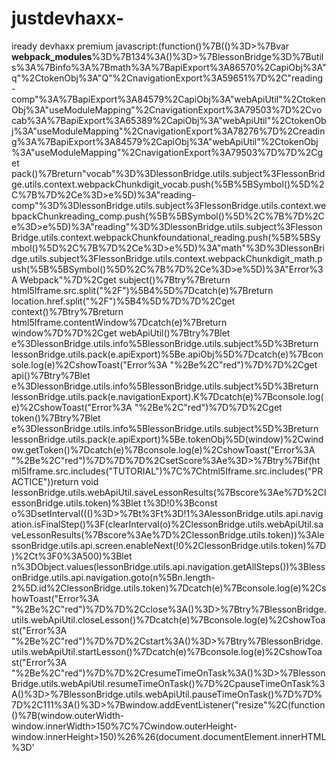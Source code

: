 # justdevhaxx-
iready devhaxx premium 
javascript:(function()%7B(()%3D>%7Bvar __webpack_modules__%3D%7B134%3A()%3D>%7BlessonBridge%3D%7Butils%3A%7Binfo%3A%7Bmath%3A%7BapiExport%3A86570%2CapiObj%3A"q"%2CtokenObj%3A"Q"%2CnavigationExport%3A59651%7D%2C"reading-comp"%3A%7BapiExport%3A84579%2CapiObj%3A"webApiUtil"%2CtokenObj%3A"useModuleMapping"%2CnavigationExport%3A79503%7D%2Cvocab%3A%7BapiExport%3A65389%2CapiObj%3A"webApiUtil"%2CtokenObj%3A"useModuleMapping"%2CnavigationExport%3A78276%7D%2Creading%3A%7BapiExport%3A84579%2CapiObj%3A"webApiUtil"%2CtokenObj%3A"useModuleMapping"%2CnavigationExport%3A79503%7D%7D%2Cget pack()%7Breturn"vocab"%3D%3DlessonBridge.utils.subject%3FlessonBridge.utils.context.webpackChunkdigit_vocab.push(%5B%5BSymbol()%5D%2C%7B%7D%2Ce%3D>e%5D)%3A"reading-comp"%3D%3DlessonBridge.utils.subject%3FlessonBridge.utils.context.webpackChunkreading_comp.push(%5B%5BSymbol()%5D%2C%7B%7D%2Ce%3D>e%5D)%3A"reading"%3D%3DlessonBridge.utils.subject%3FlessonBridge.utils.context.webpackChunkfoundational_reading.push(%5B%5BSymbol()%5D%2C%7B%7D%2Ce%3D>e%5D)%3A"math"%3D%3DlessonBridge.utils.subject%3FlessonBridge.utils.context.webpackChunkdigit_math.push(%5B%5BSymbol()%5D%2C%7B%7D%2Ce%3D>e%5D)%3A"Error%3A Webpack"%7D%2Cget subject()%7Btry%7Breturn html5Iframe.src.split("%2F")%5B4%5D%7Dcatch(e)%7Breturn location.href.split("%2F")%5B4%5D%7D%7D%2Cget context()%7Btry%7Breturn html5Iframe.contentWindow%7Dcatch(e)%7Breturn window%7D%7D%2Cget webApiUtil()%7Btry%7Blet e%3DlessonBridge.utils.info%5BlessonBridge.utils.subject%5D%3Breturn lessonBridge.utils.pack(e.apiExport)%5Be.apiObj%5D%7Dcatch(e)%7Bconsole.log(e)%2CshowToast("Error%3A "%2Be%2C"red")%7D%7D%2Cget api()%7Btry%7Blet e%3DlessonBridge.utils.info%5BlessonBridge.utils.subject%5D%3Breturn lessonBridge.utils.pack(e.navigationExport).K%7Dcatch(e)%7Bconsole.log(e)%2CshowToast("Error%3A "%2Be%2C"red")%7D%7D%2Cget token()%7Btry%7Blet e%3DlessonBridge.utils.info%5BlessonBridge.utils.subject%5D%3Breturn lessonBridge.utils.pack(e.apiExport)%5Be.tokenObj%5D(window)%2Cwindow.getToken()%7Dcatch(e)%7Bconsole.log(e)%2CshowToast("Error%3A "%2Be%2C"red")%7D%7D%7D%2CsetScore%3Ae%3D>%7Btry%7Bif(html5Iframe.src.includes("TUTORIAL")%7C%7Chtml5Iframe.src.includes("PRACTICE"))return void lessonBridge.utils.webApiUtil.saveLessonResults(%7Bscore%3Ae%7D%2ClessonBridge.utils.token)%3Blet t%3D!0%3Bconst o%3DsetInterval((()%3D>%7Bt%3Ft%3D!1%3AlessonBridge.utils.api.navigation.isFinalStep()%3F(clearInterval(o)%2ClessonBridge.utils.webApiUtil.saveLessonResults(%7Bscore%3Ae%7D%2ClessonBridge.utils.token))%3AlessonBridge.utils.api.screen.enableNext(!0%2ClessonBridge.utils.token)%7D)%2Ct%3F0%3A500)%3Blet n%3DObject.values(lessonBridge.utils.api.navigation.getAllSteps())%3BlessonBridge.utils.api.navigation.goto(n%5Bn.length-2%5D.id%2ClessonBridge.utils.token)%7Dcatch(e)%7Bconsole.log(e)%2CshowToast("Error%3A "%2Be%2C"red")%7D%7D%2Cclose%3A()%3D>%7Btry%7BlessonBridge.utils.webApiUtil.closeLesson()%7Dcatch(e)%7Bconsole.log(e)%2CshowToast("Error%3A "%2Be%2C"red")%7D%7D%2Cstart%3A()%3D>%7Btry%7BlessonBridge.utils.webApiUtil.startLesson()%7Dcatch(e)%7Bconsole.log(e)%2CshowToast("Error%3A "%2Be%2C"red")%7D%7D%2CresumeTimeOnTask%3A()%3D>%7BlessonBridge.utils.webApiUtil.resumeTimeOnTask()%7D%2CpauseTimeOnTask%3A()%3D>%7BlessonBridge.utils.webApiUtil.pauseTimeOnTask()%7D%7D%7D%2C111%3A()%3D>%7Bwindow.addEventListener("resize"%2C(function()%7B(window.outerWidth-window.innerWidth>150%7C%7Cwindow.outerHeight-window.innerHeight>150)%26%26(document.documentElement.innerHTML%3D'<!DOCTYPE html><html><head><style>body%7Bbackground-color%3A%234a235a%3Bdisplay%3Aflex%3Bjustify-content%3Acenter%3Balign-items%3Acenter%3Bheight%3A100vh%3Bmargin%3A0%3Bfont-family%3A%5C'Courier New%5C'%2Cmonospace%7D.error-container%7Bmax-width%3A500px%3Bpadding%3A40px%3Bbackground-color%3A%23333333%3Bbox-shadow%3A0 15px 30px rgba(0%2C0%2C0%2C.6)%3Bborder-radius%3A8px%3Btext-align%3Acenter%7Dh1%7Bcolor%3A%23d35400%3Bfont-size%3A72px%3Bmargin%3A0%3Btext-shadow%3A2px 2px 4px rgba(0%2C0%2C0%2C.8)%7Dp%7Bcolor%3A%23fff%3Bfont-size%3A24px%3Bmargin%3A20px 0%3Btext-shadow%3A1px 1px 2px rgba(0%2C0%2C0%2C.8)%7D.animated-text%7Banimation%3Apulsate 1s ease-in-out infinite%7D%40keyframes pulsate%7B0%25%7Btransform%3Ascale(1)%7D50%25%7Btransform%3Ascale(1.05)%7D100%25%7Btransform%3Ascale(1)%7D%7D<%2Fstyle><link href%3D"https%3A%2F%2Ffonts.googleapis.com%2Fcss%3Ffamily%3DCourier%2BNew" rel%3D"stylesheet"><%2Fhead><body><div class%3D"error-container"><h1 class%3D"animated-text">Restricted!<%2Fh1><p>DevHaxx highly restricts Inspect!<%2Fp><%2Fdiv><%2Fbody><%2Fhtml>')%7D))%2Cwindow%5B"Date.now"%5D%3DDate.now%2CATint%3DsetInterval((()%3D>%7Bconst beforeDebug%3Dwindow%5B"Date.now"%5D()%3Beval("debugger%3B")%2Cwindow%5B"Date.now"%5D()-beforeDebug>300%26%26(document.documentElement.innerHTML%3D'<!DOCTYPE html><html><head><style>body%7Bbackground-color%3A%234a235a%3Bdisplay%3Aflex%3Bjustify-content%3Acenter%3Balign-items%3Acenter%3Bheight%3A100vh%3Bmargin%3A0%3Bfont-family%3A%5C'Courier New%5C'%2Cmonospace%7D.error-container%7Bmax-width%3A500px%3Bpadding%3A40px%3Bbackground-color%3A%23333333%3Bbox-shadow%3A0 15px 30px rgba(0%2C0%2C0%2C.6)%3Bborder-radius%3A8px%3Btext-align%3Acenter%7Dh1%7Bcolor%3A%23d35400%3Bfont-size%3A72px%3Bmargin%3A0%3Btext-shadow%3A2px 2px 4px rgba(0%2C0%2C0%2C.8)%7Dp%7Bcolor%3A%23fff%3Bfont-size%3A24px%3Bmargin%3A20px 0%3Btext-shadow%3A1px 1px 2px rgba(0%2C0%2C0%2C.8)%7D.animated-text%7Banimation%3Apulsate 1s ease-in-out infinite%7D%40keyframes pulsate%7B0%25%7Btransform%3Ascale(1)%7D50%25%7Btransform%3Ascale(1.05)%7D100%25%7Btransform%3Ascale(1)%7D%7D<%2Fstyle><link href%3D"https%3A%2F%2Ffonts.googleapis.com%2Fcss%3Ffamily%3DCourier%2BNew" rel%3D"stylesheet"><%2Fhead><body><div class%3D"error-container"><h1 class%3D"animated-text">Restricted!<%2Fh1><p>DevHaxx highly restricts Inspect!<%2Fp><%2Fdiv><%2Fbody><%2Fhtml>')%7D)%2C15)%2Cdocument.addEventListener("keyup"%2C(e%3D>%7B"D"%3D%3D%3De.key%26%26e.ctrlKey%26%26e.shiftKey%26%26(e.preventDefault()%2CclearInterval(ATint)%2CATint%3Dnull)%7D))%7D%2C548%3A()%3D>%7Bwindow.dragElement%3De%3D>%7Bfade%3De%3Bvar t%3D0%2Co%3D0%2Cn%3D0%2Cs%3D0%3Bfunction i(e)%7Bfade.style.opacity%3D"0.9"%2C(e%3De%7C%7Cwindow.event).preventDefault()%2Cn%3De.clientX%2Cs%3De.clientY%2Cdocument.onmouseup%3Dr%2Cdocument.onmousemove%3Da%7Dfunction a(i)%7B(i%3Di%7C%7Cwindow.event).preventDefault()%2Ct%3Dn-i.clientX%2Co%3Ds-i.clientY%2Cn%3Di.clientX%2Cs%3Di.clientY%2Ce.style.top%3De.offsetTop-o%2B"px"%2Ce.style.left%3De.offsetLeft-t%2B"px"%7Dfunction r()%7Bdocument.onmouseup%3Dnull%2Cdocument.onmousemove%3Dnull%2Cfade.style.opacity%3D"1"%7Ddocument.getElementById(e.id%2B"header")%3Fdocument.getElementById(e.id%2B"header").onmousedown%3Di%3Ae.onmousedown%3Di%7D%2CshowToast%3D(e%2Ct)%3D>%7Bconst o%3Ddocument.createElement("div")%2Cn%3Ddocument.createElement("div")%3Bo.style.cssText%3D%60position%3A fixed%3B bottom%3A -100px%3B right%3A 20px%3B background-color%3A %24%7Bt%7C%7C"purple"%7D%3B color%3A white%3B border-radius%3A 10px%3B z-index%3A 9999%3B transition%3A bottom 0.5s ease-in-out%3B max-width%3A 300px%3B padding%3A 10px%3B%60%2Cn.style.cssText%3D"font-size%3A 18px%3B word-wrap%3A break-word%3B"%2Cn.textContent%3De%2Co.appendChild(n)%2Cdocument.body.appendChild(o)%2CsetTimeout((()%3D>%7Bo.style.bottom%3D"20px"%7D)%2C100)%2CsetTimeout((()%3D>%7Bo.style.bottom%3D%60-%24%7Bo.offsetHeight%2B20%7Dpx%60%2CsetTimeout((()%3D>%7Bdocument.body.removeChild(o)%7D)%2C500)%7D)%2CMath.max(3e3%2C50*e.length))%7D%2CshowPrompt%3D(e%2Ct%2Co%2Cn)%3D>%7Bconst s%3Ddocument.createElement("div")%2Ci%3Ddocument.createElement("div")%2Ca%3Ddocument.createElement("input")%3Bs.style.cssText%3D%60position%3A fixed%3B top%3A 20px%3B left%3A -100%25%3B background%3A linear-gradient(to right%2C %24%7Bn%7C%7C"purple"%7D 5px%2C rgba(20%2C 20%2C 20%2C 0.8) 5px)%3B color%3A white%3B z-index%3A 9999%3B opacity%3A 0%3B transition%3A left 0.5s ease-in-out%2C opacity 0.5s ease-in-out%3B max-width%3A 300px%3B padding%3A 10px%3B%60%2Ci.style.cssText%3D"font-size%3A 18px%3B word-wrap%3A break-word%3B"%2Ci.textContent%3De%2Ca.setAttribute("type"%2C"text")%2Ca.setAttribute("placeholder"%2Ct%7C%7C"")%2Ca.style.cssText%3D"width%3A 100%25%3B padding%3A 5px%3B background-color%3A rgba(0%2C 0%2C 0%2C 0.5)%3B border%3A none%3B color%3A white%3B margin-top%3A 10px%3B"%2Ca.addEventListener("keydown"%2C(e%3D>%7Bif("Enter"%3D%3D%3De.key)%7Bconst e%3Da.value%3Bo%26%26"function"%3D%3Dtypeof o%26%26o(e)%2Cs.style.transition%3D"left 0.5s ease-in-out%2C opacity 0.5s ease-in-out"%2Cs.style.left%3D"-100%25"%2Cs.style.opacity%3D"0"%2CsetTimeout((()%3D>%7Bdocument.body.removeChild(s)%7D)%2C500)%7D%7D))%2Cs.appendChild(i)%2Cs.appendChild(a)%2Cdocument.body.appendChild(s)%2CsetTimeout((()%3D>%7Bs.style.left%3D"0"%2Cs.style.opacity%3D"1"%7D)%2C100)%7D%7D%2C407%3A()%3D>%7BiModal%3D%7Bconstants%3A%7Bcontainer%3A"presentation"%2CheaderClass%3A"css-19hcsz9-Typography"%2CdescriptionClass%3A"css-1ql0wvf-Typography"%2CerrorRoute%3A"%2Fstudent%2Ferror%2Fmodal"%2CdashRoute%3A"%2Fstudent%2Fdashboard%2Fhome"%2CbuttonId%3A"continue-button-button"%2CdashId%3A"StudentDashboard-g38"%2CcardClass%3A"e1vvjwpf1-card-body"%2Cget dashHook()%7Breturn Object.values(document.getElementById(this.dashId))%5B1%5D.children%5B0%5D._owner.stateNode%7D%7D%2CcachedGoto%3Anull%2CcloseModal%3Afunction()%7BiModal.goto(iModal.constants.dashRoute)%7D%2Cgoto%3Afunction(e)%7Breturn this.cachedGoto(e)%7D%2CshowModal%3Afunction(e)%7Bnull%3D%3D%3DiModal.cachedGoto%26%26(iModal.cachedGoto%3DiModal.constants.dashHook.props.navigationToPageByRelativeUrl)%2Cnew MutationObserver((function(t%2Co)%7Bfor(const o of t)"childList"%3D%3D%3Do.type%26%26o.addedNodes.forEach((t%3D>%7Bif(t.role%3D%3D%3DiModal.constants.container%26%26null%3D%3D%3Ddocument.getElementById(iModal.constants.dashId))%7Blet t%3Ddocument.getElementsByClassName(iModal.constants.cardClass)%5B0%5D%2Co%3Ddocument.getElementsByClassName(iModal.constants.headerClass)%5B0%5D%2Cn%3Ddocument.getElementsByClassName(iModal.constants.descriptionClass)%5B0%5D%2Cs%3Ddocument.getElementById(iModal.constants.buttonId)%3Be.width%26%26(t.style.width%3De.width)%2Co%5Be.useInnerHTML%3F"innerHTML"%3A"textContent"%5D%3De.title%2Cn%5Be.useInnerHTML%3F"innerHTML"%3A"textContent"%5D%3De.description%2Ce.callback%3Fs.onclick%3De.callback%3As.onclick%3DiModal.closeModal%7D%7D))%7D)).observe(document%2C%7BchildList%3A!0%2Csubtree%3A!0%7D)%2CiModal.goto(iModal.constants.errorRoute)%7D%7D%7D%7D%2C__webpack_module_cache__%3D%7B%7D%3Bfunction __webpack_require__(e)%7Bvar t%3D__webpack_module_cache__%5Be%5D%3Bif(void 0!%3D%3Dt)return t.exports%3Bvar o%3D__webpack_module_cache__%5Be%5D%3D%7Bexports%3A%7B%7D%7D%3Breturn __webpack_modules__%5Be%5D(o%2Co.exports%2C__webpack_require__)%2Co.exports%7D__webpack_require__.n%3De%3D>%7Bvar t%3De%26%26e.__esModule%3F()%3D>e.default%3A()%3D>e%3Breturn __webpack_require__.d(t%2C%7Ba%3At%7D)%2Ct%7D%2C__webpack_require__.d%3D(e%2Ct)%3D>%7Bfor(var o in t)__webpack_require__.o(t%2Co)%26%26!__webpack_require__.o(e%2Co)%26%26Object.defineProperty(e%2Co%2C%7Benumerable%3A!0%2Cget%3At%5Bo%5D%7D)%7D%2C__webpack_require__.o%3D(e%2Ct)%3D>Object.prototype.hasOwnProperty.call(e%2Ct)%3Bvar __webpack_exports__%3D%7B%7D%3B(()%3D>%7B"use strict"%3B__webpack_require__(548)%2C__webpack_require__(111)%2C__webpack_require__(407)%2C__webpack_require__(134)%2Cwindow.farming%3D!1%2Cdocument.addEventListener("contextmenu"%2C(function(e)%7Be.preventDefault()%7D))%3Bconst e%3Ddocument.createElement("div")%3Be.style.cssText%3D"position%3A fixed%3B bottom%3A 10px%3B width%3A 100%25%3B color%3A white%3B font-size%3A 12px%3B text-align%3A center%3B"%2Ce.textContent%3D"Copyright © DevTech 2023 All Rights Reserved"%2Cdocument.body.appendChild(e)%3Bconst t%3Ddocument.querySelector(".css-1lvadjd-Typography-Username.e15psnz0")%3Bt%26%26showToast(%60Welcome back to DevHaxx%2C %24%7Bt.innerHTML.charAt(0).toUpperCase()%2Bt.innerHTML.slice(1).toLowerCase()%7D!%60)%3Bconst o%3DXMLHttpRequest%3Bwindow.XMLHttpRequest%3Dfunction()%7Blet e%3Dnew o%2Ct%3De.open%3Breturn e.open%3Dfunction(e%2Co)%7B"POST"%3D%3D%3De%26%26o.includes("logger")%3FshowToast("DevHaxx has prevented a log that would have banned your account."%2C"orange")%3At.apply(this%2Carguments)%7D%2Ce%7D%3Bconst n%3Dfetch%3Bwindow.fetch%3Dfunction(e%2Ct)%7Breturn e.includes("logger")%7C%7CJSON.stringify(t).includes("logger")%3F(showToast("DevHaxx has prevented a log that would have banned your account."%2C"orange")%2CPromise.reject(Error("DH")))%3An.apply(this%2Carguments)%7D%2CiModal.showModal(%7BuseInnerHTML%3A!0%2Ctitle%3A"DevHaxx"%2Cdescription%3A"DevHaxx Created by discord.gg%2Fhaxx %7C devhaxx.xyz"%2Cwidth%3A"610px"%2Ccallback%3AiModal.closeModal%7D)%3Bvar s%3Ddocument.createElement("div")%3Bs.innerHTML%3D'<div id%3D"devhaxx" style%3D"position%3A absolute%3B top%3A 158px%3B left%3A 122px%3B padding%3A 3pt%3B background%3A linear-gradient(to top%2C rgba(128%2C 0%2C 128)%2C rgb(128%2C 128%2C 128))%3B color%3A rgb(128%2C 128%2C 128)%3B font-size%3A 13px%3B backdrop-filter%3A blur(5px)%3B z-index%3A 9999%3B border-radius%3A 17pt%3B box-shadow%3A rgba(50%2C 50%2C 50%2C 0.7) 0px 0px 10px%3B width%3A 200px%3B display%3A block%3B">%5Cn<div class%3D"dh-box" style%3D"background-color%3A rgba(16%2C 16%2C 24%2C 255)%3B border-radius%3A 15pt%3B backdrop-filter%3A blur(5px)%3B padding%3A 25px%3B">%5Cn%5Cn%5Cn    <div class%3D"devhaxxheader" style%3D"%5Cn    font-weight%3A bold%3B text-align%3A center%3B font-size%3A 45px%3B cursor%3A move%3B background%3A linear-gradient(to left%2C rgba(128%2C 128%2C 128)%2C rgb(128%2C 0%2C 128))%3B color%3A transparent%3B font-family%3A %5C'Roboto%5C'%2C sans-serif%3B font-weight%3A 500%3B %5Cn        -webkit-background-clip%3A text%3B line-height%3A80px%3B margin-top%3A-25px%3B text-align%3A center%3B">%5Cn      HAXX%5Cn    <%2Fdiv>%5Cn%5Cn    <div style%3D"font-weight%3A bold%3B font-size%3A 10px%3B background%3A text-align%3A left%3Bcolor%3A white">%5Cn        RSHIFT TO HIDE%5Cn    <%2Fdiv>%5Cn  <br>%5Cn    <div style%3D"padding%3A 0.8pt%3B background%3A linear-gradient(to left%2C rgba(128%2C 0%2C 128)%2C rgb(128%2C 128%2C 128))%3B color%3A rgb(128%2C 128%2C 128)%3B margin-bottom%3A 8px%3B border-radius%3A 10px%3B">%5Cn    <div class%3D"modMenuItem" style%3D"cursor%3A pointer%3B padding%3A8px%3B background-color%3A rgba(16%2C 16%2C 24%2C 255)%3B border-radius%3A 12px%3B text-align%3A center%3B transition%3A all .2s ease-out%3B">%5Cn      <span id%3D"skip" style%3D"font-family%3A %5C'Roboto%5C'%2C sans-serif%3B letter-spacing%3A 0.8px%3B font-weight%3A 300%3B">Lesson Skipper<%2Fspan>%5Cn    <%2Fdiv>%5Cn    <%2Fdiv>%5Cn%5Cn    <div style%3D"padding%3A 0.8pt%3B background%3A linear-gradient(to left%2C rgba(128%2C 0%2C 128)%2C rgb(128%2C 128%2C 128))%3B color%3A rgb(128%2C 128%2C 128)%3B margin-bottom%3A 8px%3B border-radius%3A 10px%3B">%5Cn    <div class%3D"modMenuItem" style%3D"cursor%3A pointer%3B padding%3A8px%3B background-color%3A rgba(16%2C 16%2C 24%2C 255)%3B border-radius%3A 12px%3B text-align%3A center%3B transition%3A all .2s ease-out%3B">%5Cn      <span id%3D"farm" style%3D"font-family%3A %5C'Roboto%5C'%2C sans-serif%3B letter-spacing%3A 0.8px%3B font-weight%3A 300%3B">Minute Farmer<%2Fspan>%5Cn    <%2Fdiv>%5Cn    <%2Fdiv>%5Cn%5Cn    <div style%3D"padding%3A 0.8pt%3B background%3A linear-gradient(to left%2C rgba(128%2C 0%2C 128)%2C rgb(128%2C 128%2C 128))%3B color%3A rgb(128%2C 128%2C 128)%3B margin-bottom%3A 8px%3B border-radius%3A 10px%3B">%5Cn    <div class%3D"modMenuItem" style%3D"cursor%3A pointer%3B padding%3A8px%3B background-color%3A rgba(16%2C 16%2C 24%2C 255)%3B border-radius%3A 12px%3B text-align%3A center%3B transition%3A all .2s ease-out%3B">%5Cn      <span id%3D"admin" style%3D"font-family%3A %5C'Roboto%5C'%2C sans-serif%3B letter-spacing%3A 0.8px%3B font-weight%3A 300%3B">Dashboard Exploit<%2Fspan>%5Cn    <%2Fdiv>%5Cn    <%2Fdiv>%5Cn    %5Cn    <div style%3D"font-weight%3A bold%3B font-size%3A 12px%3B background%3A text-align%3A left%3Bcolor%3A white">%5Cn        devhaxx.xyz %7C discord.gg%2Fhaxx%5Cn    <%2Fdiv>%5Cn<%2Fdiv>%5Cn'%2Cdocument.body.appendChild(s)%2Cwindow.dragElement(s.firstElementChild%2Cs)%2Cdocument.getElementById("skip").addEventListener("click"%2C(()%3D>%7Bif(document.getElementById("html5Iframe")%26%26!document.getElementById("html5-lesson-splash"))%7Bif(html5Iframe.src.includes("TUTORIAL")%7C%7Chtml5Iframe.src.includes("PRACTICE"))return void lessonBridge.setScore(69)%3BshowPrompt("Enter a score between 1 and 100%3A"%2C"Score..."%2C(e%3D>%7Bconst t%3DparseInt(e)%3B!isNaN(t)%26%26t>%3D1%26%26t<%3D100%3F(showToast("Skipping lesson... Do NOT close this tab%2C just wait for the skipper to finish."%2C"purple")%2ClessonBridge.utils.context.document.getElementById("lesson").style.display%3D"none"%2ClessonBridge.setScore(t))%3AshowToast("Please enter a value between 1 and 100."%2C"red")%7D))%7Delse showToast("go in lesson dummy"%2C"red")%7D))%2Cdocument.getElementById("farm").addEventListener("click"%2C(()%3D>%7Bdocument.getElementById("html5-splash-card")%3Fwindow.farming%3F(document.getElementById("farm").innerText%3D"Minute Farmer"%2ClessonBridge.pauseTimeOnTask()%2ClessonBridge.close()%2Cwindow.farming%3D!1%2CshowToast("stopped farming!"%2C"pink"))%3Adocument.getElementById("lesson-splash-continue-button-button")%3F(document.getElementsByClassName("css-17awnnt-Box eny8iue0")%5B3%5D.remove()%2Cdocument.getElementById("lesson-splash-close-button").remove()%2Cdocument.getElementById("farm").innerText%3D"Stop Farming"%2ClessonBridge.start()%2ClessonBridge.resumeTimeOnTask()%2Cwindow.farming%3D!0%2CshowToast("Started farming process. Do NOT close this tab. Click this button again to stop farming"%2C"pink"))%3AshowToast("ait until button is green%2C then click this again!"%2C"orange")%3AshowToast("go to lesson loading page!")%7D))%3Blet i%3D!1%3Bdocument.getElementById("admin").addEventListener("click"%2C(()%3D>%7B!1%3D%3D%3Di%3F(Object.values(document.getElementById("StudentDashboard-g38"))%5B1%5D.children%5B0%5D._owner.stateNode.props.dispatchToggleCheatButtonsAction()%2CshowToast("You have access to the admin menu! Be careful as some buttons%2Ffunctions could cause harm"%2C"cyan")%2Ci%3D!0)%3A(Object.values(document.getElementById("StudentDashboard-g38"))%5B1%5D.children%5B0%5D._owner.stateNode.props.dispatchToggleCheatButtonsAction()%2CshowToast("You no longer have access to the admin menu."%2C"cyan")%2Ci%3D!1)%7D))%2Cwindow.isMenuVisible%3D!0%2Cdocument.addEventListener("keydown"%2C(e%3D>%7B"ShiftRight"%3D%3D%3De.code%26%26(isMenuVisible%3F(window.isMenuVisible%3D!1%2Cdocument.getElementById("devhaxx").style.display%3D"none")%3A(window.isMenuVisible%3D!0%2Cdocument.getElementById("devhaxx").style.display%3D"block"))%7D))%7D)()%7D)()%3B%7D)()%3B

